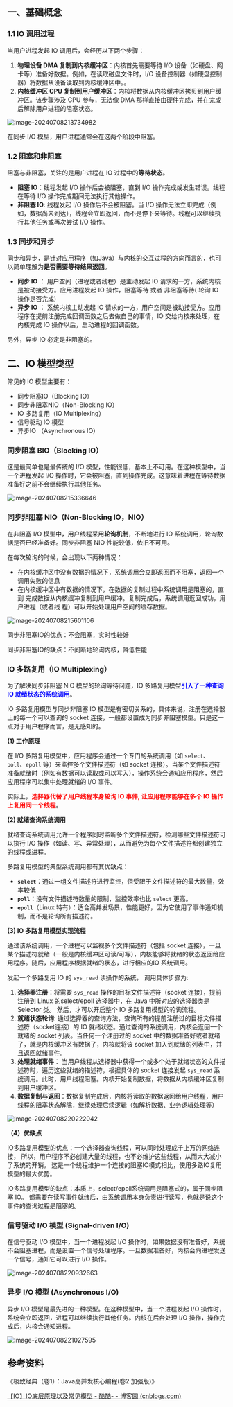 ## 一、基础概念

### 1.1 IO 调用过程

当用户进程发起 IO 调用后，会经历以下两个步骤：

1. **物理设备 DMA 复制到内核缓冲区**：内核首先需要等待 I/O 设备（如硬盘、网卡等）准备好数据。例如，在读取磁盘文件时，I/O 设备控制器（如硬盘控制器）将数据从设备读取到内核缓冲区中。。
2. **内核缓冲区 CPU 复制到用户缓冲区**：内核将数据从内核缓冲区拷贝到用户缓冲区。该步骤涉及 CPU 参与，无法像 DMA 那样直接由硬件完成，并在完成后解除用户进程的阻塞状态。

![image-20240708213734982](images/image-20240708213734982.png)

在同步 I/O 模型，用户进程通常会在这两个阶段中阻塞。



### 1.2 阻塞和非阻塞

阻塞与非阻塞，关注的是用户进程在 IO 过程中的**等待状态**。

- **阻塞 IO**：线程发起 I/O 操作后会被阻塞，直到 I/O 操作完成或发生错误。线程在等待 I/O 操作完成期间无法执行其他操作。
- **非阻塞 IO**: 线程发起 I/O 操作后不会被阻塞。当 I/O 操作无法立即完成（例如，数据尚未到达），线程会立即返回，而不是停下来等待。线程可以继续执行其他任务或再次尝试 I/O 操作。



### 1.3 同步和异步

同步和异步，是针对应用程序（如Java）与内核的交互过程的方向而言的，也可以简单理解为**是否需要等待结果返回**。

- **同步 IO** ： 用户空间（进程或者线程）是主动发起 IO 请求的一方，系统内核是被动接受方。应用进程发起 IO 操作，阻塞等待 或者 非阻塞等待( 轮询 IO 操作是否完成)
- **异步 IO** ： 系统内核主动发起 IO 请求的一方，用户空间是被动接受方。应用程序在提前注册完成回调函数之后去做自己的事情，IO 交给内核来处理，在内核完成 IO 操作以后，启动进程的回调函数。

另外，异步 IO 必定是非阻塞的。







## 二、IO 模型类型

常见的 IO 模型主要有：

- 同步阻塞IO（Blocking IO）
- 同步非阻塞NIO（Non-Blocking IO）
- IO 多路复用（IO Multiplexing）
- 信号驱动 IO 模型
- 异步IO （Asynchronous IO）



### 同步阻塞 BIO（Blocking IO）

这是最简单也是最传统的 I/O 模型，性能很低，基本上不可用。在这种模型中，当一个进程发起 I/O 操作时，它会被阻塞，直到操作完成。这意味着进程在等待数据准备好之前不会继续执行其他任务。

![image-20240708215336646](images/image-20240708215336646.png)





### 同步非阻塞 NIO（Non-Blocking IO，NIO）

在非阻塞 I/O 模型中，用户线程采用**轮询机制**，不断地进行 IO 系统调用，轮询数据是否已经准备好。同步非阻塞 NIO 性能较低，依旧不可用。

在每次轮询的时候，会出现以下两种情况：

- 在内核缓冲区中没有数据的情况下，系统调用会立即返回而不阻塞，返回一个调用失败的信息
- 在内核缓冲区中有数据的情况下，在数据的复制过程中系统调用是阻塞的，直到 完成数据从内核缓冲复制到用户缓冲。复制完成后，系统调用返回成功，用户进程（或者线 程）可以开始处理用户空间的缓存数据。

![image-20240708215601106](images/image-20240708215601106.png)

同步非阻塞IO的优点：不会阻塞，实时性较好

同步非阻塞IO的缺点：不间断地轮询内核，降低性能





### IO 多路复用（IO Multiplexing）

为了解决同步非阻塞 NIO 模型的轮询等待问题，IO 多路复用模型<font color="blue">**引入了一种查询 IO 就绪状态的系统调用**</font>。

IO 多路复用模型与同步非阻塞 IO 模型是有密切关系的，具体来说，注册在选择器上的每一个可以查询的 socket 连接，一般都设置成为同步非阻塞模型。只是这一点对于用户程序而言，是无感知的。



**(1) 工作原理**

在 I/O 多路复用模型中，应用程序会通过一个专门的系统调用（如 `select`、`poll`、`epoll` 等）来监控多个文件描述符（如 socket 连接）。当某个文件描述符准备就绪时（例如有数据可以读取或可以写入），操作系统会通知应用程序，然后应用程序可以集中处理就绪的 I/O 事件。

实际上，<font color="red">**选择器代替了用户线程本身轮询 IO 事件, 让应用程序能够在多个 IO 操作上复用同一个线程**</font>。



**(2) 就绪查询系统调用**

就绪查询系统调用允许一个程序同时监听多个文件描述符，检测哪些文件描述符可以执行 I/O 操作（如读、写、异常处理），从而避免为每个文件描述符都创建独立的线程或进程。

多路复用模型的典型系统调用都有其优缺点：

- **`select`**：通过一组文件描述符进行监控，但受限于文件描述符的最大数量，效率较低
- **`poll`**：没有文件描述符数量的限制，监控效率也比 `select` 更高。
- **`epoll`**（Linux 特有）：适合高并发场景，性能更好，因为它使用了事件通知机制，而不是轮询所有描述符。



**(3) IO 多路复用模型实现流程**

通过该系统调用，一个进程可以监视多个文件描述符（包括 socket 连接），一旦某个描述符就绪（一般是内核缓冲区可读/可写），内核能够将就绪的状态返回给应用程序。随后，应用程序根据就绪的状态，进行相应的IO 系统调用。

发起一个多路复用 IO 的 `sys_read` 读操作的系统， 调用具体步骤为:

1. **选择器注册**：将需要 `sys_read` 操作的目标文件描述符（socket 连接），提前注册到 Linux 的select/epoll 选择器中，在 Java 中所对应的选择器类是 Selector 类。 然后，才可以开启整个 IO 多路复用模型的轮询流程。
2. **就绪状态轮询**: 通过选择器的查询方法，查询所有的提前注册过的目标文件描述符（socket连接）的 IO 就绪状态。通过查询的系统调用，内核会返回一个就绪的 socket 列表。当任何一个注册过的 socket 中的数据准备好或者就绪了，就是内核缓冲区有数据了，内核就将该 socket 加入到就绪的列表中，并且返回就绪事件。
3. **处理就绪事件**： 当用户线程从选择器中获得一个或多个处于就绪状态的文件描述符时，遍历这些就绪的描述符，根据具体的 socket 连接发起 `sys_read` 系统调用。此时，用户线程阻塞。内核开始复制数据，将数据从内核缓冲区复制到用户缓冲区。
4. **数据复制与返回**：数据复制完成后，内核将读取的数据返回给用户线程，用户线程的阻塞状态解除，继续处理后续逻辑（如解析数据、业务逻辑处理等）



![image-20240708220222042](images/image-20240708220222042.png)



**（4）优缺点**

IO多路复用模型的优点：一个选择器查询线程，可以同时处理成千上万的网络连接， 所以，用户程序不必创建大量的线程，也不必维护这些线程，从而大大减小了系统的开销。 这是一个线程维护一个连接的阻塞IO模式相比，使用多路IO复用模型的最大优势。

IO多路复用模型的缺点：本质上，select/epoll系统调用是阻塞式的，属于同步阻塞 IO。 都需要在读写事件就绪后，由系统调用本身负责进行读写，也就是说这个事件的查询过程是阻塞的。



### 信号驱动 I/O 模型 (Signal-driven I/O)

在信号驱动 I/O 模型中，当一个进程发起 I/O 操作时，如果数据没有准备好，系统不会阻塞进程，而是设置一个信号处理程序。一旦数据准备好，内核会向进程发送一个信号，通知它可以进行 I/O 操作。

![image-20240708220932663](images/image-20240708220932663.png)





### 异步 I/O 模型 (Asynchronous I/O)

异步 I/O 模型是最先进的一种模型。在这种模型中，当一个进程发起 I/O 操作时，系统会立即返回，进程可以继续执行其他任务。内核在后台处理 I/O 操作，操作完成后，内核会通知进程。

![image-20240708221027595](images/image-20240708221027595.png)





## 参考资料

《极致经典（卷1）：Java高并发核心编程(卷2 加强版)》

[【IO】IO底层原理以及常见模型 - 酷酷- - 博客园 (cnblogs.com)](https://www.cnblogs.com/kukuxjx/p/17354520.html)